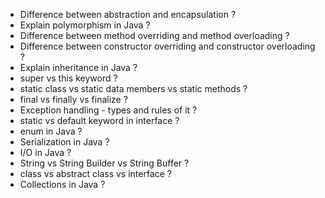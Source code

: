 - Difference between abstraction and encapsulation ?
- Explain polymorphism in Java ?
- Difference between method overriding and method overloading ?
- Difference between constructor overriding and constructor overloading ?
- Explain inheritance in Java ?
- super vs this keyword ?
 - static class vs static data members vs static methods ?
- final vs finally vs finalize ?
- Exception handling - types and rules of it ?
- static vs default keyword in interface ?
- enum in Java ?
- Serialization in Java ?
- I/O in Java ?
- String vs String Builder vs String Buffer ?
- class vs abstract class vs interface ?
- Collections in Java ?
 
